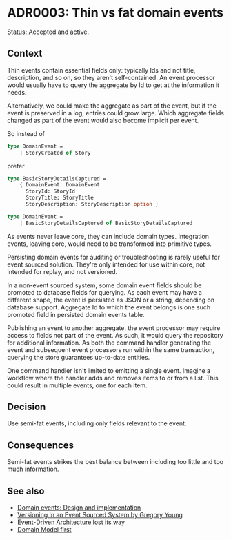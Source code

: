 # ADR0003: Thin vs fat domain events

Status: Accepted and active.

## Context

Thin events contain essential fields only: typically Ids and not title,
description, and so on, so they aren't self-contained. An event processor would
usually have to query the aggregate by Id to get at the information it needs.

Alternatively, we could make the aggregate as part of the event, but if the
event is preserved in a log, entries could grow large. Which aggregate fields
changed as part of the event would also become implicit per event.

So instead of

```fsharp
type DomainEvent =
    | StoryCreated of Story
```

prefer

```fsharp
type BasicStoryDetailsCaptured =
    { DomainEvent: DomainEvent
      StoryId: StoryId
      StoryTitle: StoryTitle
      StoryDescription: StoryDescription option }

type DomainEvent =
    | BasicStoryDetailsCaptured of BasicStoryDetailsCaptured
```

As events never leave core, they can include domain types. Integration events,
leaving core, would need to be transformed into primitive types.

Persisting domain events for auditing or troubleshooting is rarely useful for
event sourced solution. They're only intended for use within core, not intended
for replay, and not versioned.

In a non-event sourced system, some domain event fields should be promoted to
database fields for querying. As each event may have a different shape, the
event is persisted as JSON or a string, depending on database support. Aggregate
Id to which the event belongs is one such promoted field in persisted domain
events table.

Publishing an event to another aggregate, the event processor may require access
to fields not part of the event. As such, it would query the repository for
additional information. As both the command handler generating the event and
subsequent event processors run within the same transaction, querying the store
guarantees up-to-date entities.

One command handler isn't limited to emitting a single event. Imagine a workflow
where the handler adds and removes items to or from a list. This could result in
multiple events, one for each item.

## Decision

Use semi-fat events, including only fields relevant to the event.

## Consequences

Semi-fat events strikes the best balance between including too little and too
much information.

## See also

- [Domain events: Design and
  implementation](https://learn.microsoft.com/en-us/dotnet/architecture/microservices/microservice-ddd-cqrs-patterns/domain-events-design-implementation)
- [Versioning in an Event Sourced System by Gregory Young](https://leanpub.com/esversioning)
- [Event-Driven Architecture lost its way](https://www.youtube.com/watch?v=YusVrd9rHJU)
- [Domain Model first](https://blog.ploeh.dk/2023/10/23/domain-model-first)
